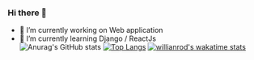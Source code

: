 ### Hi there 👋
- 🔭 I’m currently working on Web application <br/>
- 🌱 I’m currently learning Django / ReactJs <br/>
![Anurag's GitHub stats](https://github-readme-stats.vercel.app/api?username=na0495&count_private=true&theme=react)
[![Top Langs](https://github-readme-stats.vercel.app/api/top-langs/?username=na0495&layout=compact)](https://github.com/na0495/github-readme-stats)
[![willianrod's wakatime stats](https://github-readme-stats.vercel.app/api/wakatime?username=na0495)](https://github.com/na0495/github-readme-stats)
